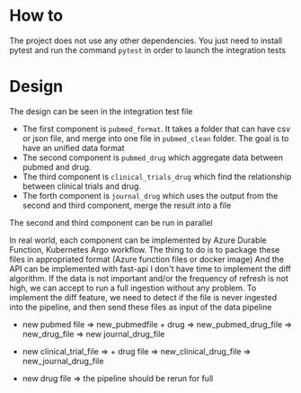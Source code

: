 # How to
The project does not use any other dependencies. You just need to install pytest and run the command `pytest`
in order to launch the integration tests

# Design
The design can be seen in the integration test file

* The first component is `pubmed_format`. It takes a folder that can have csv or json file, and merge into
one file in `pubmed_clean` folder. The goal is to have an unified data format
* The second component is `pubmed_drug` which aggregate data between pubmed and drug.
* The third component is `clinical_trials_drug` which find the relationship between clinical trials and drug.
* The forth component is `journal_drug` which uses the output from the second and third component, merge the result
into a file

The second and third component can be run in parallel

In real world, each component can be implemented by Azure Durable Function, Kubernetes Argo workflow.
The thing to do is to package these files in appropriated format (Azure function files or docker image)
And the API can be implemented with fast-api
I don't have time to implement the diff algorithm. If the data is not important and/or the frequency of refresh
is not high, we can accept to run a full ingestion without any problem. To implement the diff feature, we need to detect
if the file is never ingested into the pipeline, and then send these files as input of the data pipeline

* new pubmed file => new_pubmedfile + drug => new_pubmed_drug_file => new_drug_file => new journal_drug_file

* new clinical_trial_file =>  + drug file => new_clinical_drug_file => new_journal_drug_file

* new drug file => the pipeline should be rerun for full